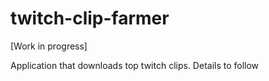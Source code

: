 # twitch-clip-farmer

[Work in progress]

Application that downloads top twitch clips. Details to follow
